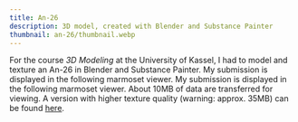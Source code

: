 ```yaml
---
title: An-26
description: 3D model, created with Blender and Substance Painter
thumbnail: an-26/thumbnail.webp
---
```


For the course *3D Modeling* at the University of Kassel, I had to model and texture an An-26 in Blender and Substance Painter.
My submission is displayed in the following marmoset viewer.
My submission is displayed in the following marmoset viewer.
About 10MB of data are transferred for viewing.
A version with higher texture quality (warning: approx. 35MB) can be found [here](/models/an-26-high-res).

<model-viewer src="/an-26.mview"></model-viewer>
